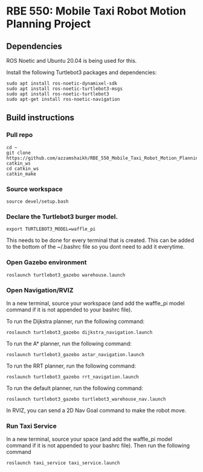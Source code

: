 # RBE 550: Mobile Taxi Robot Motion Planning Project

## Dependencies

ROS Noetic and Ubuntu 20.04 is being used for this.

Install the following Turtlebot3 packages and dependencies:

```
sudo apt install ros-noetic-dynamixel-sdk
sudo apt install ros-noetic-turtlebot3-msgs
sudo apt install ros-noetic-turtlebot3
sudo apt-get install ros-noetic-navigation
```

## Build instructions

### Pull repo
```
cd ~
git clone https://github.com/azzamshaikh/RBE_550_Mobile_Taxi_Robot_Motion_Planning_Project.git catkin_ws
cd catkin_ws
catkin_make
```
### Source workspace

```
source devel/setup.bash
```
### Declare the Turtlebot3 burger model. 

```
export TURTLEBOT3_MODEL=waffle_pi
```

This needs to be done for every terminal that is created. This can be added to the bottom of the ~/.bashrc file so you dont need to add it everytime. 

###  Open Gazebo environment

```
roslaunch turtlebot3_gazebo warehouse.launch
```

### Open Navigation/RVIZ

In a new terminal, source your workspace (and add the waffle_pi model command if it is not appended to your bashrc file). 

To run the Dijkstra planner, run the following command:

```
roslaunch turtlebot3_gazebo dijkstra_navigation.launch
```

To run the A* planner, run the following command:

```
roslaunch turtlebot3_gazebo astar_navigation.launch
```

To run the RRT planner, run the following command:

```
roslaunch turtlebot3_gazebo rrt_navigation.launch
```

To run the default planner, run the following command:

```
roslaunch turtlebot3_gazebo turtlebot3_warehouse_nav.launch
```

In RVIZ, you can send a 2D Nav Goal command to make the robot move. 

### Run Taxi Service

In a new terminal, source your space (and add the waffle_pi model command if it is not appended to your bashrc file). Then run the following command

```
roslaunch taxi_service taxi_service.launch
```
